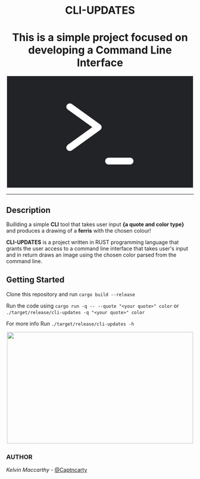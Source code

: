 <h1 align="center">CLI-UPDATES</h1>


<h1 align="center">This is a simple project focused on developing a Command Line Interface</h1>
<p align ="center">
    <img width="500" height="300" src="src/img/cli.jpg">
</p>

---------
## Description    

Buillding a simple **CLI** tool that takes user input **{a quote and color type}** and produces a drawing of a **ferris** with the chosen colour!

**CLI-UPDATES** is a project written in RUST programming language that grants the user access to a command line interface that takes user's input and in return draws an image using the chosen color parsed from the command line.

## Getting Started

Clone this repository and run `cargo build --release`

Run the code using `cargo run -q -- --quote "<your quote>" color`
or
`./target/release/cli-updates -q "<your quote>" color`

For more info Run `./target/release/cli-updates -h`

<p align ="center">
    <img width="500" height="300" src="src/img/example.png">
</p>

### AUTHOR
*Kelvin Maccarthy* - [@Captncarty](https://github.com/Captncarty)
